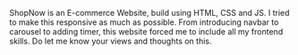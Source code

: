 ShopNow is an E-commerce Website, build using HTML, CSS and JS.
I tried to make this responsive as much as possible.
From introducing navbar to carousel to adding timer, this website forced me to include all my frontend skills.
Do let me know your views and thoughts on this.
